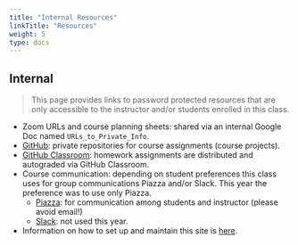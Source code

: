 ```yaml
---
title: "Internal Resources"
linkTitle: "Resources"
weight: 5
type: docs
---
```


## Internal

> This page provides links to password protected resources that are only accessible to the instructor and/or students enrolled in this class.

- Zoom URLs and course planning sheets: shared via an internal Google Doc named `URLs_to_Private_Info`. 
- [GitHub](https://github.com/personal): private repositories for course assignments (course projects).
- [GitHub Classroom](https://classroom.github.com/): homework assignments are distributed and autograded via GitHub Classroom.
- Course communication: depending on student preferences this class uses for group communications Piazza and/or Slack. This year the preference was to use only Piazza.
    - [Piazza](https://piazza.com/ucr/spring2022/gen242): for communication among students and instructor (please avoid email!)
    - [Slack](https://slack.com/): not used this year.
- Information on how to set up and maintain this site is [here](/about/internal/install/).
